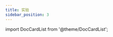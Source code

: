 ```yaml
---
title: 实验
sidebar_position: 3
---
```

import DocCardList from '@theme/DocCardList';



<DocCardList />


